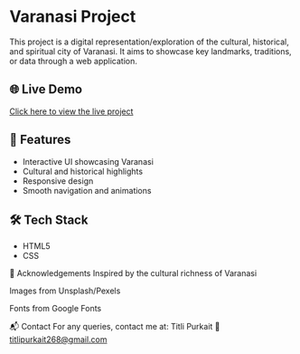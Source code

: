 # Varanasi Project

This project is a digital representation/exploration of the cultural, historical, and spiritual city of Varanasi. It aims to showcase key landmarks, traditions, or data through a web application.

## 🌐 Live Demo

[Click here to view the live project](#) <!-- Add your live link here -->

## 🚀 Features

- Interactive UI showcasing Varanasi
- Cultural and historical highlights
- Responsive design
- Smooth navigation and animations

## 🛠️ Tech Stack

- HTML5  
- CSS

🙏 Acknowledgements
Inspired by the cultural richness of Varanasi

Images from Unsplash/Pexels

Fonts from Google Fonts

📬 Contact
For any queries, contact me at:
Titli Purkait
📧 titlipurkait268@gmail.com

